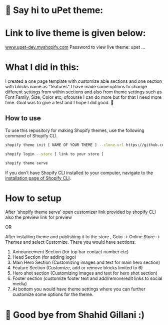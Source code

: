 # :wave: Say hi to uPet theme:
# Link to live theme is given below:
www.upet-dev.myshopify.com
Password to view live theme: upet
...
# What I did in this:
I created a one page template with customize able sections and one section with blocks name as  "features"
I have made some options to change different settings from within sections and also from theme settings such as Font Family, Size, Color etc, ofcourse I can do more but for that I need more time. Goal was to give a test and I hope I did good. 	:crossed_fingers:
 

## How to use

To use this repository for making Shopify themes, use the following command of Shopify CLI.
```sh
shopify theme init [ NAME OF YOUR THEME ] --clone-url https://github.com/sibshahz/upet
```

```sh
shopify login --store [ link to your store ] 
```

```sh
shopify theme serve
```

If you don't have Shopify CLI installed to your computer, navigate to the [installation page of Shopify CLI](https://shopify.dev/themes/tools/cli/installation).

# How to setup
After 'shopify theme serve' open customizer link provided by shopify CLI also the preview link for preview

OR

After installing theme and publishing it to the store , Goto -> Online Store -> Themes and select Customize.
There you would have sections:

1. Announcement Section (for top bar contact number etc)
2. Head Section (for adding logo)
3. Main Hero Section (Customizing images and text for main hero section)
4. Feature Section (Customize, add or remove blocks limited to 6)
5. Hero shot section (Customizing images and text for hero shot section)
6. Footer section (customize footer text and add/remove/edit links to social media)
7. At bottom you would have theme settings where you can further customize some options for the theme.

# :wave: Good bye from Shahid Gillani :) 
